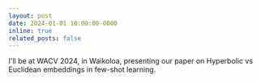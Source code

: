 ```yaml
---
layout: post
date: 2024-01-01 10:00:00-0000
inline: true
related_posts: false
---
```


I'll be at WACV 2024, in Waikoloa, presenting our paper on Hyperbolic vs Euclidean embeddings in few-shot learning.
